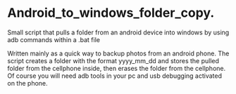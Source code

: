 # Android_to_windows_folder_copy.
Small script that pulls a folder from an android device into windows by using adb commands within a .bat file

Written mainly as a quick way to backup photos from an android phone.
The script creates a folder with the format yyyy_mm_dd and stores the pulled folder from the cellphone inside, then erases the folder from the cellphone.
Of course you will need adb tools in your pc and usb debugging activated on the phone. 
